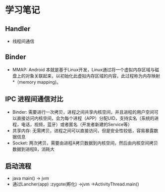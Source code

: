 # 学习笔记

## Handler

* 线程间通信

## Binder

* MMAP: Android 本就是基于Linux开发，Linux通过将一个虚拟内存区域与磁盘上的对象关联起来，以初始化此虚拟内存区域的内容，此过程称为内存映射*（memory mapping)。

## IPC 进程间通信对比

* Binder:
  需要进行一次拷贝，进程之间共享内核空间，并且进程的用户空间可以直接访问内核空间，会为每个进程（APP）分配UID，支持实名（系统的进程，电话，视频，蓝牙）或者匿名（开发者新建的Service等）
* 共享内存: 无需拷贝，进程之间可以直接访问，但是安全性较低，容易暴露数据信息
* Socket: 两次拷贝，需要由进程A拷贝数据到内核空间，然后由内核空间拷贝数据到进程B，消耗大

## 启动流程

* java main() -> jvm
* 通过Lancher(app) :zygote(孵化) ->jvm ->ActivityThread.main()
